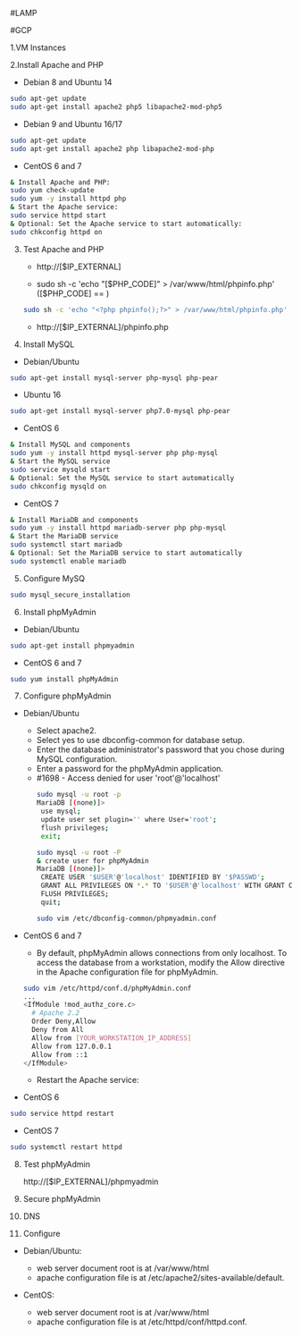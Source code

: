 #LAMP

#GCP

1.VM Instances

2.Install Apache and PHP

- Debian 8 and Ubuntu 14
```bash
sudo apt-get update
sudo apt-get install apache2 php5 libapache2-mod-php5
```
- Debian 9 and Ubuntu 16/17
```bash
sudo apt-get update
sudo apt-get install apache2 php libapache2-mod-php
```
- CentOS 6 and 7
```bash
& Install Apache and PHP:
sudo yum check-update
sudo yum -y install httpd php
& Start the Apache service:
sudo service httpd start
& Optional: Set the Apache service to start automatically:
sudo chkconfig httpd on 
```

3. Test Apache and PHP

   - http://[$IP_EXTERNAL]
   
   - sudo sh -c 'echo "[$PHP_CODE]" > /var/www/html/phpinfo.php' ([$PHP_CODE] == <?php phpinfo();?>)
   ```bash
   sudo sh -c 'echo "<?php phpinfo();?>" > /var/www/html/phpinfo.php'
   ```
   - http://[$IP_EXTERNAL]/phpinfo.php


4. Install MySQL

 - Debian/Ubuntu
 ```bash
 sudo apt-get install mysql-server php-mysql php-pear
 ```

 - Ubuntu 16
 ```bash
 sudo apt-get install mysql-server php7.0-mysql php-pear
 ```
 
 - CentOS 6
 ```bash
 & Install MySQL and components
 sudo yum -y install httpd mysql-server php php-mysql
 & Start the MySQL service
 sudo service mysqld start
 & Optional: Set the MySQL service to start automatically
 sudo chkconfig mysqld on
 ```

 - CentOS 7
 ```bash
 & Install MariaDB and components
 sudo yum -y install httpd mariadb-server php php-mysql
 & Start the MariaDB service
 sudo systemctl start mariadb
 & Optional: Set the MariaDB service to start automatically
 sudo systemctl enable mariadb
 ```

5. Configure MySQ
 ```bash
 sudo mysql_secure_installation
 ```

6. Install phpMyAdmin

 - Debian/Ubuntu
 ```bash
 sudo apt-get install phpmyadmin
 ```

 - CentOS 6 and 7
 ```bash
 sudo yum install phpMyAdmin
 ```

7. Configure phpMyAdmin

 - Debian/Ubuntu

   - Select apache2.
   - Select yes to use dbconfig-common for database setup.
   - Enter the database administrator's password that you chose during MySQL configuration.
   - Enter a password for the phpMyAdmin application.
   - #1698 - Access denied for user 'root'@'localhost'
     ```bash
     sudo mysql -u root -p
     MariaDB [(none)]>
      use mysql;
      update user set plugin='' where User='root';
      flush privileges;
      exit;
     ```
     ```bash
     sudo mysql -u root -P 
     & create user for phpMyAdmin
     MariaDB [(none)]>
      CREATE USER '$USER'@'localhost' IDENTIFIED BY '$PASSWD';
      GRANT ALL PRIVILEGES ON *.* TO '$USER'@'localhost' WITH GRANT OPTION;
      FLUSH PRIVILEGES;
      quit;
     ```
     ```bash
     sudo vim /etc/dbconfig-common/phpmyadmin.conf
     ```
     
 - CentOS 6 and 7

   - By default, phpMyAdmin allows connections from only localhost. To access the database from a workstation, modify the Allow directive in the Apache configuration file for phpMyAdmin.
   ```bash
   sudo vim /etc/httpd/conf.d/phpMyAdmin.conf
   ...
   <IfModule !mod_authz_core.c>
     # Apache 2.2
     Order Deny,Allow
     Deny from All
     Allow from [YOUR_WORKSTATION_IP_ADDRESS]
     Allow from 127.0.0.1
     Allow from ::1
   </IfModule>
   ```
   - Restart the Apache service:

 - CentOS 6
  ```bash
  sudo service httpd restart
  ```
  
 - CentOS 7
  ```bash
  sudo systemctl restart httpd
  ```

8. Test phpMyAdmin

    http://[$IP_EXTERNAL]/phpmyadmin

9. Secure phpMyAdmin

10. DNS

11. Configure

 - Debian/Ubuntu: 
   - web server document root is at /var/www/html 
   - apache configuration file is at /etc/apache2/sites-available/default.

 - CentOS: 
   - web server document root is at /var/www/html 
   - apache configuration file is at /etc/httpd/conf/httpd.conf.


